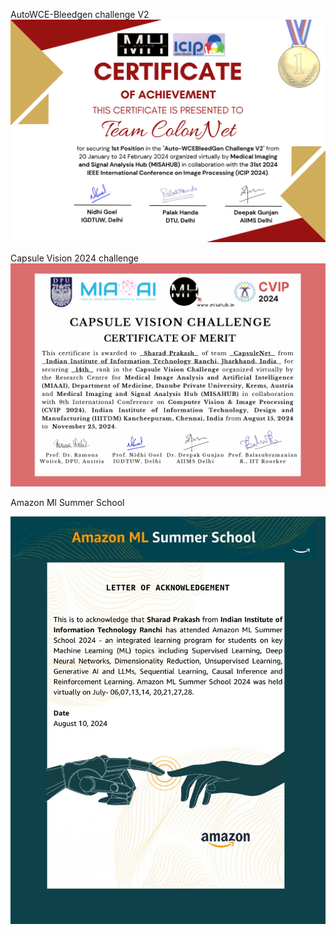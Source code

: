 AutoWCE-Bleedgen challenge V2
![certificate](certificates/winning_certificate_colonnet.png)

Capsule Vision 2024 challenge
![certificate](certificates/4_page-0001.jpg)

Amazon Ml Summer School

![certificate](certificates/ML_School.jpg)
